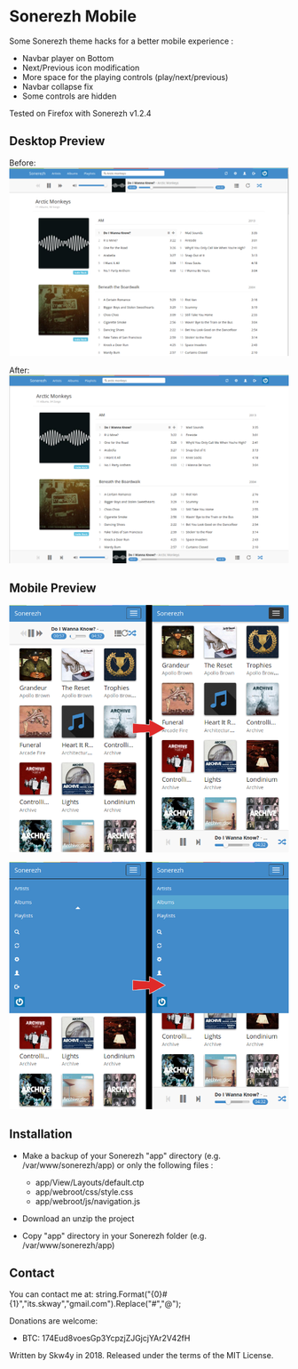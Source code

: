 Sonerezh Mobile
===========
Some Sonerezh theme hacks for a better mobile experience :
- Navbar player on Bottom
- Next/Previous icon modification
- More space for the playing controls (play/next/previous)
- Navbar collapse fix
- Some controls are hidden

Tested on Firefox with Sonerezh v1.2.4



Desktop Preview
------------
Before:
![](preview/desktop_before.png)


After:
![](preview/desktop_after.png)


Mobile Preview
------------
![](preview/mobile1.png)


![](preview/mobile2.png)



Installation
------------
- Make a backup of your Sonerezh "app" directory (e.g. /var/www/sonerezh/app) or only the following files :
    - app/View/Layouts/default.ctp
    - app/webroot/css/style.css
    - app/webroot/js/navigation.js

- Download an unzip the project

- Copy "app" directory in your Sonerezh folder (e.g. /var/www/sonerezh/app)



Contact
------------
You can contact me at: string.Format("{0}#{1}","its.skway","gmail.com").Replace("#","@");


Donations are welcome:
- BTC: 174Eud8voesGp3YcpzjZJGjcjYAr2V42fH

Written by Skw4y in 2018. Released under the terms of the MIT License.
